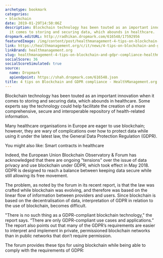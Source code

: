 ```yaml
---
archetype: bookmark
categories:
- blockchain
date: 2019-01-29T14:50:06Z
description: Blockchain technology has been touted as an important innovation when
  it comes to storing and securing data, which abounds in healthcare.
dropmark.editURL: http://radhikan.dropmark.com/616548/17592956
featuredImage: /img/content/post/healthmanagement-4-tips-on-blockchain-and-gdpr-compliance-healthmanagement-org.png
link: https://healthmanagement.org/c/it/news/4-tips-on-blockchain-and-gdpr-compliance
linkBrand: healthmanagement.org
slug: healthmanagement-4-tips-on-blockchain-and-gdpr-compliance-healthmanagement-org
socialScore: 36
socialScoreSimulated: true
source:
  name: Dropmark
  apiendpoint: https://shah.dropmark.com/616548.json
title: 4 tips on Blockchain and GDPR compliance - HealthManagement.org
---
```

Blockchain technology has been touted as an important innovation when it comes to storing and securing data, which abounds in healthcare. Some experts say the technology could help facilitate the creation of a more comprehensive, secure and interoperable repository of health-related information.
 

Many healthcare organisations in Europe are eager to use blockchain; however, they are wary of complications over how to protect data while using it under the latest law, the General Data Protection Regulation (GDPR).

 
You might also like: Smart contracts in healthcare


Indeed, the European Union Blockchain Observatory & Forum has acknowledged that there are ongoing "tensions" over the issue of data privacy and use blockchain under GDPR, which took effect in May 2018. GDPR is designed to reach a balance between keeping data secure while still allowing its free movement.

 

The problem, as noted by the forum in its recent report, is that the law was crafted while blockchain was evolving, and therefore was based on the linear flow of information between providers and users. Since blockchain is based on the decentralisation of data, interpretation of GDPR in relation to the use of blockchain, becomes difficult.

 

"There is no such thing as a GDPR-compliant blockchain technology," the report says. “There are only GDPR-compliant use cases and applications.” The report also points out that many of the GDPR’s requirements are easier to interpret and implement in private, permissioned blockchain networks than in public networks that don’t require permission.

 

The forum provides these tips for using blockchain while being able to comply with the requirements of GDPR:

 

